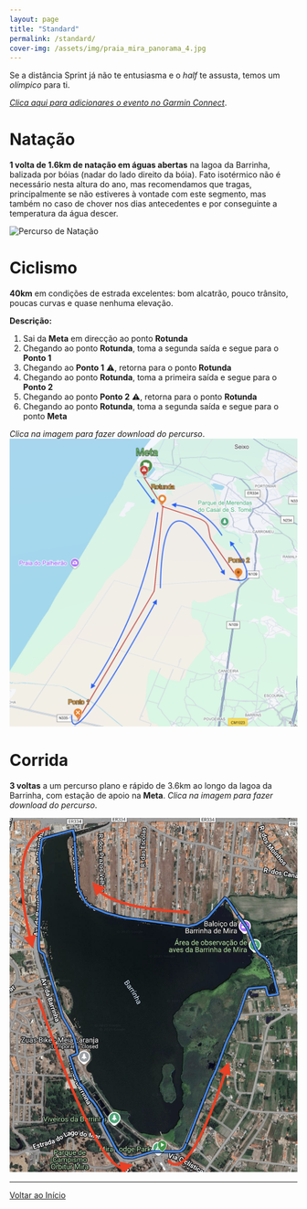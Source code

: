 ```yaml
---
layout: page
title: "Standard"
permalink: /standard/
cover-img: /assets/img/praia_mira_panorama_4.jpg
---
```


Se a distância Sprint já não te entusiasma e o *half* te assusta, temos um *olímpico* para ti.

[*Clica aqui para adicionares o evento no Garmin Connect*](https://connect.garmin.com/modern/event/d0ed0287-e04f-4682-9d79-2e1d276d0178).

# Natação

**1 volta de 1.6km de natação em águas abertas** na lagoa da Barrinha, balizada por bóias (nadar do lado direito da bóia). Fato isotérmico não é necessário nesta altura do ano, mas recomendamos que tragas, principalmente se não estiveres à vontade com este segmento, mas também no caso de chover nos dias antecedentes e por conseguinte a temperatura da água descer.

<img src="/assets/img/standard_swim_map.png" alt="Percurso de Natação">

# Ciclismo

**40km** em condições de estrada excelentes: bom alcatrão, pouco trânsito, poucas curvas e quase nenhuma elevação.

**Descrição:**

1. Sai da **Meta** em direcção ao ponto **Rotunda**
2. Chegando ao ponto **Rotunda**, toma a segunda saída e segue para o **Ponto 1**
3. Chegando ao **Ponto 1** ⚠️, retorna para o ponto **Rotunda**
4. Chegando ao ponto **Rotunda**, toma a primeira saída e segue para o **Ponto 2**
5. Chegando ao ponto **Ponto 2**  ⚠️, retorna para o ponto **Rotunda**
6. Chegando ao ponto **Rotunda**, toma a segunda saída e segue para o ponto **Meta**

*Clica na imagem para fazer download do percurso*.
<a href="/assets/courses/trizua_bike_standard.fit" title="Descarregar ficheiro FIT do percurso de Ciclismo">
    <img src="/assets/img/standard_bike_map.png">
</a>

# Corrida

**3 voltas** a um percurso plano e rápido de 3.6km ao longo da lagoa da Barrinha, com estação de apoio na **Meta**. *Clica na imagem para fazer download do percurso*.

<a href="/assets/courses/trizua_run_standard.fit"  title="Descarregar ficheiro FIT do percurso de Corrida">
    <img src="/assets/img/standard_run_map.png">
</a>

---

[Voltar ao Início](/)

